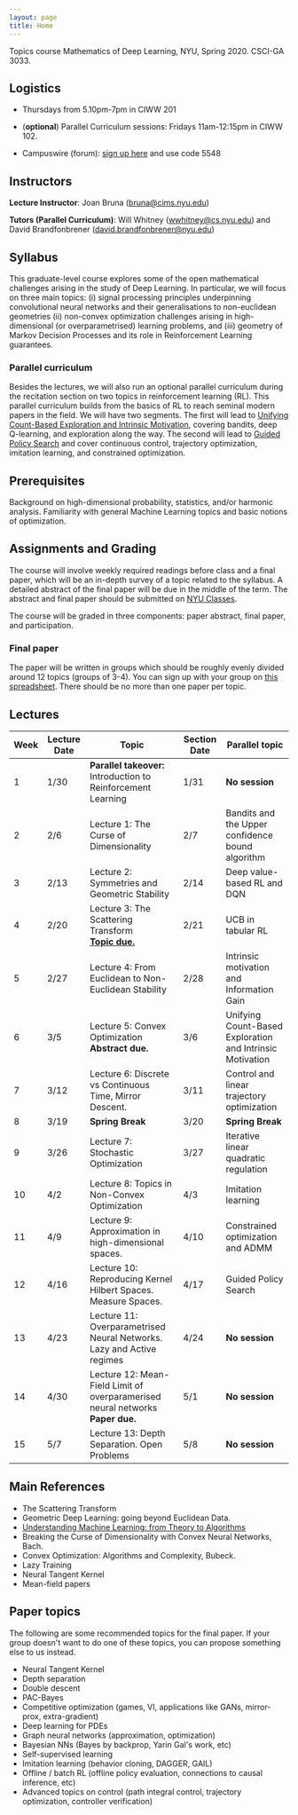 ```yaml
---
layout: page
title: Home
---
```


<!-- # MathsDL-spring18 -->
Topics course Mathematics of Deep Learning, NYU, Spring 2020. CSCI-GA 3033. 

## Logistics

* Thursdays from 5.10pm-7pm in CIWW 201

* (**optional**) Parallel Curriculum sessions: Fridays 11am-12:15pm in CIWW 102.

* Campuswire (forum): [sign up here](https://campuswire.com/p/G3EE2F76E) and use code 5548



## Instructors

__Lecture Instructor__: Joan Bruna ([bruna@cims.nyu.edu](mailto:bruna@cims.nyu.edu))

__Tutors (Parallel Curriculum)__: Will Whitney ([wwhitney@cs.nyu.edu](mailto:wwhitney@cs.nyu.edu)) and David Brandfonbrener ([david.brandfonbrener@nyu.edu](mailto:david.brandfonbrener@nyu.edu))


## Syllabus

This graduate-level course explores some of the open mathematical challenges arising in the study of Deep Learning. In particular, we will focus on three main topics: (i) signal processing principles underpinning convolutional neural networks and their generalisations to non-euclidean geometries (ii) non-convex optimization challenges arising in high-dimensional (or overparametrised) learning problems, and (iii) geometry of Markov Decision Processes and its role in Reinforcement Learning guarantees.

### Parallel curriculum

Besides the lectures, we will also run an optional parallel curriculum during the recitation section on two topics in reinforcement learning (RL). This parallel curriculum builds from the basics of RL to reach seminal modern papers in the field. We will have two segments. The first will lead to [Unifying Count-Based Exploration and Intrinsic Motivation](http://papers.nips.cc/paper/6382-unifying-count-based-exploration-and-intrinsic-motivation), covering bandits, deep Q-learning, and exploration along the way. The second will lead to [Guided Policy Search](http://www.jmlr.org/papers/volume17/15-522/15-522.pdf) and cover continuous control, trajectory optimization, imitation learning, and constrained optimization.



## Prerequisites

Background on high-dimensional probability, statistics, and/or harmonic analysis. Familiarity with general Machine Learning topics and basic notions of optimization.


## Assignments and Grading

The course will involve weekly required readings before class and a final paper, which will be an in-depth survey of a topic related to the syllabus. A detailed abstract of the final paper will be due in the middle of the term. The abstract and final paper should be submitted on [NYU Classes](https://newclasses.nyu.edu/portal/site/088123d4-f476-4f00-9382-f27d02b1502c/).

The course will be graded in three components: paper abstract, final paper, and participation.


### Final paper

The paper will be written in groups which should be roughly evenly divided around 12 topics (groups of 3-4). You can sign up with your group on [this spreadsheet](https://docs.google.com/spreadsheets/d/15XlvR-eXNTncQh9hyOWOduEw_45mOOsem-zH31wbkdU/edit?usp=sharing_eil&invite=CPzMrKcN&ts=5e2f3a27). There should be no more than one paper per topic.



## Lectures

| Week        | Lecture Date |  Topic       |  Section Date       | Parallel topic                     |
| ---------------|----------------| ------------|---------------------------|---------------------------|
| 1 | 1/30 | **Parallel takeover:** Introduction to Reinforcement Learning | 1/31 | **No session**  |
| 2 | 2/6  | Lecture 1: The Curse of Dimensionality  | 2/7  |  Bandits and the Upper confidence bound algorithm  |
| 3 | 2/13  | Lecture 2: Symmetries and Geometric Stability  | 2/14  |  Deep value-based RL and DQN  |
| 4 | 2/20  | Lecture 3: The Scattering Transform <br /> [**Topic due.**](https://docs.google.com/spreadsheets/d/15XlvR-eXNTncQh9hyOWOduEw_45mOOsem-zH31wbkdU/edit?usp=sharing_eil&invite=CPzMrKcN&ts=5e2f3a27) | 2/21  |  UCB in tabular RL  |
| 5 | 2/27  | Lecture 4: From Euclidean to Non-Euclidean Stability | 2/28  |  Intrinsic motivation and Information Gain  |
| 6 | 3/5   | Lecture 5: Convex Optimization <br /> **Abstract due.** | 3/6  |  Unifying Count-Based Exploration and Intrinsic Motivation  |
| 7 | 3/12  | Lecture 6: Discrete vs Continuous Time, Mirror Descent. | 3/11  |  Control and linear trajectory optimization  |
| 8 | 3/19  | **Spring  Break**  | 3/20  |  **Spring Break**  |
| 9 | 3/26  | Lecture 7: Stochastic Optimization | 3/27  |  Iterative linear quadratic regulation  |
| 10 | 4/2  | Lecture 8: Topics in Non-Convex Optimization | 4/3  |  Imitation learning  |
| 11 | 4/9  | Lecture 9: Approximation in high-dimensional spaces.  | 4/10  |  Constrained optimization and ADMM  |
| 12 | 4/16  | Lecture 10: Reproducing Kernel Hilbert Spaces. Measure Spaces.   | 4/17  |  Guided Policy Search  |
| 13 | 4/23  | Lecture 11: Overparametrised Neural Networks. Lazy and Active regimes | 4/24  |  **No session**  |
| 14 | 4/30  | Lecture 12: Mean-Field Limit of overparamerised neural networks <br /> **Paper due.**  | 5/1  |  **No session**  |
| 15 | 5/7  | Lecture 13: Depth Separation. Open Problems  | 5/8  |  **No session**  |


## Main References

- The Scattering Transform 
- Geometric Deep Learning: going beyond Euclidean Data. 
- [Understanding Machine Learning: from Theory to Algorithms](https://www.cs.huji.ac.il/~shais/UnderstandingMachineLearning/understanding-machine-learning-theory-algorithms.pdf) 
- Breaking the Curse of Dimensionality with Convex Neural Networks, Bach.
- Convex Optimization: Algorithms and Complexity, Bubeck.
- Lazy Training 
- Neural Tangent Kernel
- Mean-field papers

## Paper topics

The following are some recommended topics for the final paper. If your group doesn't want to do one of these topics, you can propose something else to us instead.

- Neural Tangent Kernel
- Depth separation
- Double descent
- PAC-Bayes
- Competitive optimization (games, VI, applications like GANs, mirror-prox, extra-gradient)
- Deep learning for PDEs
- Graph neural networks (approximation, optimization)
- Bayesian NNs (Bayes by backprop, Yarin Gal's work, etc)
- Self-supervised learning
- Imitation learning (behavior cloning, DAGGER, GAIL)
- Offline / batch RL (offline policy evaluation, connections to causal inference, etc)
- Advanced topics on control (path integral control, trajectory optimization, controller verification)


